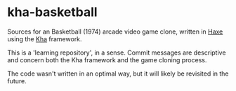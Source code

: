 # kha-basketball

Sources for an Basketball (1974) arcade video game clone, written in [Haxe](http://haxe.org/) using the [Kha](http://kha.tech/) framework.

This is a 'learning repository', in a sense. Commit messages are descriptive and concern both the Kha framework and the game cloning process.

The code wasn't written in an optimal way, but it will likely be revisited in the future.
